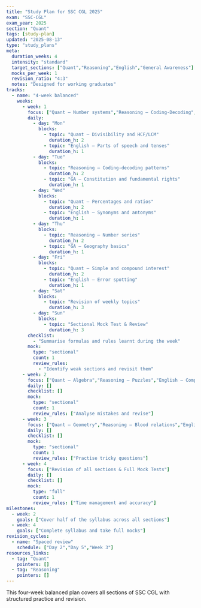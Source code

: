 ```yaml
---
title: "Study Plan for SSC CGL 2025"
exam: "SSC-CGL"
exam_year: 2025
section: "Quant"
tags: [study-plan]
updated: "2025-08-13"
type: "study_plans"
meta:
  duration_weeks: 4
  intensity: "standard"
  target_sections: ["Quant","Reasoning","English","General Awareness"]
  mocks_per_week: 1
  revision_ratio: "4:3"
  notes: "Designed for working graduates"
tracks:
  - name: "4-week balanced"
    weeks:
      - week: 1
        focus: ["Quant – Number systems","Reasoning – Coding-Decoding","English – Grammar","GA – Polity"]
        daily:
          - day: "Mon"
            blocks:
              - topic: "Quant – Divisibility and HCF/LCM"
                duration_h: 2
              - topic: "English – Parts of speech and tenses"
                duration_h: 1
          - day: "Tue"
            blocks:
              - topic: "Reasoning – Coding-decoding patterns"
                duration_h: 2
              - topic: "GA – Constitution and fundamental rights"
                duration_h: 1
          - day: "Wed"
            blocks:
              - topic: "Quant – Percentages and ratios"
                duration_h: 2
              - topic: "English – Synonyms and antonyms"
                duration_h: 1
          - day: "Thu"
            blocks:
              - topic: "Reasoning – Number series"
                duration_h: 2
              - topic: "GA – Geography basics"
                duration_h: 1
          - day: "Fri"
            blocks:
              - topic: "Quant – Simple and compound interest"
                duration_h: 2
              - topic: "English – Error spotting"
                duration_h: 1
          - day: "Sat"
            blocks:
              - topic: "Revision of weekly topics"
                duration_h: 3
          - day: "Sun"
            blocks:
              - topic: "Sectional Mock Test & Review"
                duration_h: 3
        checklist:
          - "Summarise formulas and rules learnt during the week"
        mock:
          type: "sectional"
          count: 1
          review_rules:
            - "Identify weak sections and revisit them"
      - week: 2
        focus: ["Quant – Algebra","Reasoning – Puzzles","English – Comprehension","GA – History"]
        daily: []
        checklist: []
        mock:
          type: "sectional"
          count: 1
          review_rules: ["Analyse mistakes and revise"]
      - week: 3
        focus: ["Quant – Geometry","Reasoning – Blood relations","English – Vocabulary","GA – Economy"]
        daily: []
        checklist: []
        mock:
          type: "sectional"
          count: 1
          review_rules: ["Practise tricky questions"]
      - week: 4
        focus: ["Revision of all sections & Full Mock Tests"]
        daily: []
        checklist: []
        mock:
          type: "full"
          count: 1
          review_rules: ["Time management and accuracy"]
milestones:
  - week: 2
    goals: ["Cover half of the syllabus across all sections"]
  - week: 4
    goals: ["Complete syllabus and take full mocks"]
revision_cycles:
  - name: "Spaced review"
    schedule: ["Day 2","Day 5","Week 3"]
resources_links:
  - tag: "Quant"
    pointers: []
  - tag: "Reasoning"
    pointers: []
---
```


This four-week balanced plan covers all sections of SSC CGL with structured practice and revision.